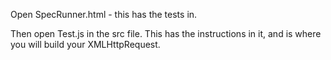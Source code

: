 Open SpecRunner.html - this has the tests in.

Then open Test.js in the src file. This has the instructions in it, and is where you will build your XMLHttpRequest.
